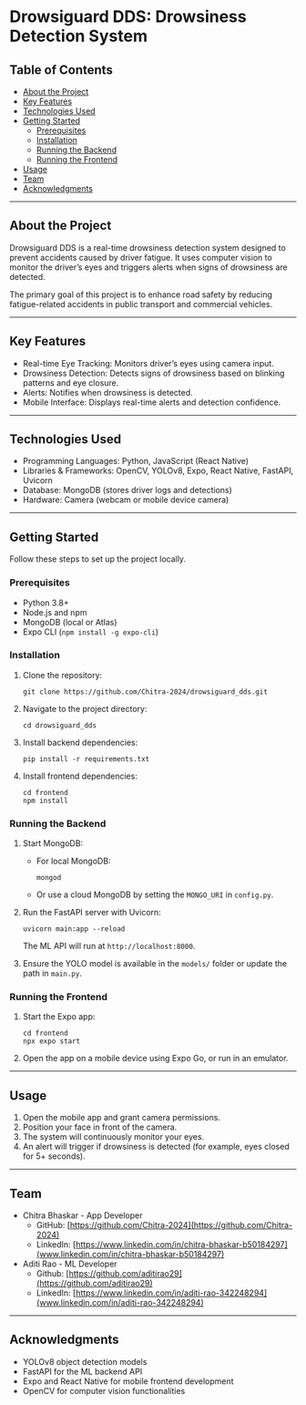 # Drowsiguard DDS: Drowsiness Detection System


## Table of Contents

- [About the Project](#about-the-project)
- [Key Features](#key-features)
- [Technologies Used](#technologies-used)
- [Getting Started](#getting-started)
  - [Prerequisites](#prerequisites)
  - [Installation](#installation)
  - [Running the Backend](#running-the-backend)
  - [Running the Frontend](#running-the-frontend)
- [Usage](#usage)
- [Team](#team)
- [Acknowledgments](#acknowledgments)

---

## About the Project

Drowsiguard DDS is a real-time drowsiness detection system designed to prevent accidents caused by driver fatigue. It uses computer vision to monitor the driver’s eyes and triggers alerts when signs of drowsiness are detected.

The primary goal of this project is to enhance road safety by reducing fatigue-related accidents in public transport and commercial vehicles.

---

## Key Features

* Real-time Eye Tracking: Monitors driver’s eyes using camera input.
* Drowsiness Detection: Detects signs of drowsiness based on blinking patterns and eye closure.
* Alerts: Notifies when drowsiness is detected.
* Mobile Interface: Displays real-time alerts and detection confidence.

---

## Technologies Used

* Programming Languages: Python, JavaScript (React Native)
* Libraries & Frameworks: OpenCV, YOLOv8, Expo, React Native, FastAPI, Uvicorn
* Database: MongoDB (stores driver logs and detections)
* Hardware: Camera (webcam or mobile device camera)

---

## Getting Started

Follow these steps to set up the project locally.

### Prerequisites

* Python 3.8+
* Node.js and npm
* MongoDB (local or Atlas)
* Expo CLI (`npm install -g expo-cli`)

### Installation

1. Clone the repository:

   ```
   git clone https://github.com/Chitra-2024/drowsiguard_dds.git
   ```
2. Navigate to the project directory:

   ```
   cd drowsiguard_dds
   ```
3. Install backend dependencies:

   ```
   pip install -r requirements.txt
   ```
4. Install frontend dependencies:

   ```
   cd frontend
   npm install
   ```

### Running the Backend

1. Start MongoDB:

   * For local MongoDB:

     ```
     mongod
     ```
   * Or use a cloud MongoDB by setting the `MONGO_URI` in `config.py`.

2. Run the FastAPI server with Uvicorn:

   ```
   uvicorn main:app --reload
   ```

   The ML API will run at `http://localhost:8000`.

3. Ensure the YOLO model is available in the `models/` folder or update the path in `main.py`.

### Running the Frontend

1. Start the Expo app:

   ```
   cd frontend
   npx expo start
   ```
2. Open the app on a mobile device using Expo Go, or run in an emulator.

---

## Usage

1. Open the mobile app and grant camera permissions.
2. Position your face in front of the camera.
3. The system will continuously monitor your eyes.
4. An alert will trigger if drowsiness is detected (for example, eyes closed for 5+ seconds).

---

## Team

* Chitra Bhaskar - App Developer
  * GitHub: [https://github.com/Chitra-2024](https://github.com/Chitra-2024)
  * LinkedIn: [https://www.linkedin.com/in/chitra-bhaskar-b50184297](www.linkedin.com/in/chitra-bhaskar-b50184297)
* Aditi Rao - ML Developer
  * Github: [https://github.com/aditirao29](https://github.com/aditirao29)
  * LinkedIn: [https://www.linkedin.com/in/aditi-rao-342248294](www.linkedin.com/in/aditi-rao-342248294)

---

## Acknowledgments

* YOLOv8 object detection models
* FastAPI for the ML backend API
* Expo and React Native for mobile frontend development
* OpenCV for computer vision functionalities
